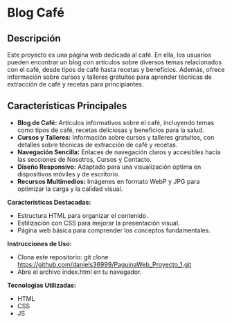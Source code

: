 # Blog Café

## Descripción
Este proyecto es una página web dedicada al café. En ella, los usuarios pueden encontrar un blog con artículos sobre diversos temas relacionados con el café, desde tipos de café hasta recetas y beneficios. Además, ofrece información sobre cursos y talleres gratuitos para aprender técnicas de extracción de café y recetas para principiantes.

## Características Principales
- **Blog de Café:** Artículos informativos sobre el café, incluyendo temas como tipos de café, recetas deliciosas y beneficios para la salud.
- **Cursos y Talleres:** Información sobre cursos y talleres gratuitos, con detalles sobre técnicas de extracción de café y recetas.
- **Navegación Sencilla:** Enlaces de navegación claros y accesibles hacia las secciones de Nosotros, Cursos y Contacto.
- **Diseño Responsivo:** Adaptado para una visualización óptima en dispositivos móviles y de escritorio.
- **Recursos Multimedios:** Imágenes en formato WebP y JPG para optimizar la carga y la calidad visual.


**Características Destacadas:**  
* Estructura HTML para organizar el contenido.
* Estilización con CSS para mejorar la presentación visual.
* Página web básica para comprender los conceptos fundamentales.

**Instrucciones de Uso:**  
* Clona este repositorio: git clone https://github.com/daniels36999/PaguinaWeb_Proyecto_1.git  
* Abre el archivo index.html en tu navegador.

**Tecnologías Utilizadas:**  
* HTML  
* CSS
* JS